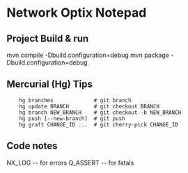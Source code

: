 # Network Optix Notepad

## Project Build & run

mvn compile -Dbuild.configuration=debug
mvn package -Dbuild.configuration=debug

## Mercurial (Hg) Tips

```
    hg branches             # git branch
    hg update BRANCH        # git checkout BRANCH
    hg branch NEW_BRANCH    # git checkout -b NEW_BRANCH
    hg push [--new-branch]  # git push
    hg graft CHANGE_ID ...  # git cherry-pick CHANGE_ID
```


## Code notes

NX_LOG -- for errors
Q_ASSERT -- for fatals
